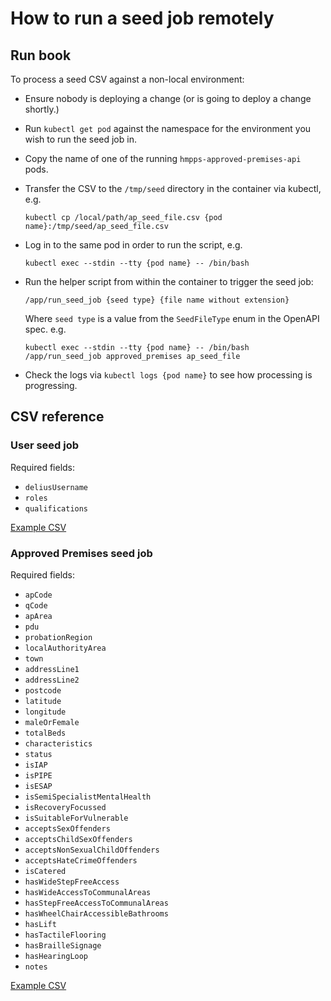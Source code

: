 # How to run a seed job remotely

## Run book

To process a seed CSV against a non-local environment:

- Ensure nobody is deploying a change (or is going to deploy a change shortly.)

- Run `kubectl get pod` against the namespace for the environment you wish to run the seed job in. 

- Copy the name of one of the running `hmpps-approved-premises-api` pods.

- Transfer the CSV to the `/tmp/seed` directory in the container via kubectl, e.g.
  ```
  kubectl cp /local/path/ap_seed_file.csv {pod name}:/tmp/seed/ap_seed_file.csv
  ```

- Log in to the same pod in order to run the script, e.g. 
  ```
  kubectl exec --stdin --tty {pod name} -- /bin/bash
  ```

- Run the helper script from within the container to trigger the seed job:
  ```
  /app/run_seed_job {seed type} {file name without extension}
  ```

  Where `seed type` is a value from the `SeedFileType` enum in the OpenAPI spec.  e.g.
  ```
  kubectl exec --stdin --tty {pod name} -- /bin/bash
  /app/run_seed_job approved_premises ap_seed_file
  ```
  
- Check the logs via `kubectl logs {pod name}` to see how processing is progressing.

## CSV reference

### User seed job

Required fields:

- `deliusUsername`
- `roles`
- `qualifications`

[Example CSV](./example_csvs/user_seeding_example.csv)

### Approved Premises seed job

Required fields:

- `apCode`
- `qCode`
- `apArea`
- `pdu`
- `probationRegion`
- `localAuthorityArea`
- `town`
- `addressLine1`
- `addressLine2`
- `postcode`
- `latitude`
- `longitude`
- `maleOrFemale`
- `totalBeds`
- `characteristics`
- `status`
- `isIAP`
- `isPIPE`
- `isESAP`
- `isSemiSpecialistMentalHealth`
- `isRecoveryFocussed`
- `isSuitableForVulnerable`
- `acceptsSexOffenders`
- `acceptsChildSexOffenders`
- `acceptsNonSexualChildOffenders`
- `acceptsHateCrimeOffenders`
- `isCatered`
- `hasWideStepFreeAccess`
- `hasWideAccessToCommunalAreas`
- `hasStepFreeAccessToCommunalAreas`
- `hasWheelChairAccessibleBathrooms`
- `hasLift`
- `hasTactileFlooring`
- `hasBrailleSignage`
- `hasHearingLoop`
- `notes`

[Example CSV](./example_csvs/approved_premises_seeding_example.csv)